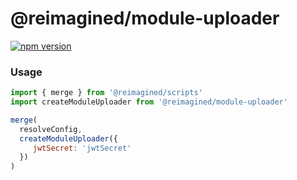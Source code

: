 # **@reimagined/module-uploader**
[![npm version](https://badge.fury.io/js/@reimagined/module-uploader.svg)](https://badge.fury.io/js/@reimagined/module-uploader)

### Usage

```js
import { merge } from '@reimagined/scripts'
import createModuleUploader from '@reimagined/module-uploader'

merge(
  resolveConfig,
  createModuleUploader({
     jwtSecret: 'jwtSecret'
  })
)
```
